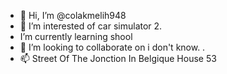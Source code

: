 - 👋 Hi, I’m @colakmelih948
- 👀 I’m interested of car simulator 2.
- I’m currently learning shool
- 💞️ I’m looking to collaborate on i don't know.
. 
- 📫 Street Of The Jonction In Belgique House 53
<!---
colakmelih948/colakmelih948 is a ✨ special ✨ repository because its `README.md` (this file) appears on your GitHub profile.
You can click the Preview link to take a look at your changes.
--->
